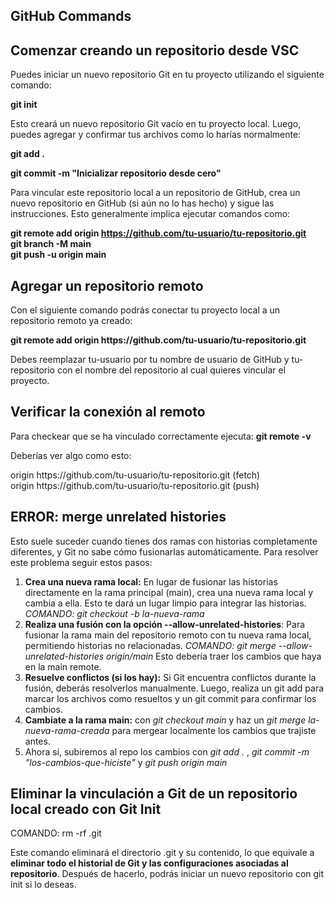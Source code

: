 ## GitHub Commands

## Comenzar creando un repositorio desde VSC
<p>Puedes iniciar un nuevo repositorio Git en tu proyecto utilizando el siguiente comando:</p>
<p><b>git init</b></p>
<p>Esto creará un nuevo repositorio Git vacío en tu proyecto local. Luego, puedes agregar y confirmar tus archivos como lo harías normalmente:</p>
<p><b>git add .</b></p>
<p><b>git commit -m "Inicializar repositorio desde cero"</b></p>

<p>Para vincular este repositorio local a un repositorio de GitHub, crea un nuevo repositorio en GitHub (si aún no lo has hecho) y sigue las instrucciones. Esto generalmente implica ejecutar comandos como:</p>

**git remote add origin https://github.com/tu-usuario/tu-repositorio.git**
<br>
**git branch -M main**
<br>
**git push -u origin main**

## Agregar un repositorio remoto
<p>Con el siguiente comando podrás conectar tu proyecto local a un repositorio remoto ya creado: </p>
<b>git remote add origin https://github.com/tu-usuario/tu-repositorio.git</b>
<p>Debes reemplazar tu-usuario por tu nombre de usuario de GitHub y tu-repositorio con el nombre del repositorio al cual quieres vincular el proyecto.</p>

## Verificar la conexión al remoto
<p>Para checkear que se ha vinculado correctamente ejecuta: <b>git remote -v</b></p>
<p>Deberías ver algo como esto:</p>
<p>origin  https://github.com/tu-usuario/tu-repositorio.git (fetch)<br>
origin  https://github.com/tu-usuario/tu-repositorio.git (push)</p>

## ERROR: merge unrelated histories
<p>Esto suele suceder cuando tienes dos ramas con historias completamente diferentes, y Git no sabe cómo fusionarlas automáticamente.
Para resolver este problema seguir estos pasos: </p>
  <ol>
<li> <b>Crea una nueva rama local:</b> En lugar de fusionar las historias directamente en la rama principal (main), crea una nueva rama local y cambia a ella. Esto te dará un lugar limpio para integrar las historias. <em>COMANDO: git checkout -b la-nueva-rama </em>
</li>
    <li>
      <b>Realiza una fusión con la opción --allow-unrelated-histories</b>: Para fusionar la rama main del repositorio remoto con tu nueva rama local, permitiendo historias no relacionadas. <em>COMANDO: git merge --allow-unrelated-histories origin/main</em>   Esto debería traer los cambios que haya en la main remote.
    </li>
    <li>
      <b>Resuelve conflictos (si los hay):</b> Si Git encuentra conflictos durante la fusión, deberás resolverlos manualmente. Luego, realiza un git add para marcar los archivos como resueltos y un git commit para confirmar los cambios.
    </li>
    <li>
      <b>Cambiate a la rama main:</b> con <em>git checkout main</em>  y haz un <em>git merge la-nueva-rama-creada</em> para mergear localmente los cambios que trajiste antes.
    </li>
    <li>Ahora sí, subiremos al repo los cambios con <em>git add . </em> , <em>git commit -m "los-cambios-que-hiciste"</em>  y <em>git push origin main</em></li>
  </ol>

## Eliminar la vinculación a Git de un repositorio local creado con Git Init
<p>COMANDO: rm -rf .git </p>
<p> Este comando eliminará el directorio .git y su contenido, lo que equivale a <b>eliminar todo el historial de Git y las configuraciones asociadas al repositorio</b>. Después de hacerlo, podrás iniciar un nuevo repositorio con git init si lo deseas.</p>

